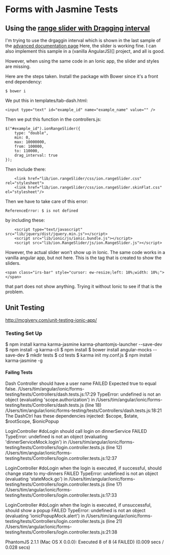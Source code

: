 # Forms with Jasmine Tests

## Using the [range slider with Dragging interval](http://ionden.com/a/plugins/ion.rangeSlider/demo_advanced.html)

I'm trying to use the drgaggin interval which is shown in the last sample of the [advanced documentation page](http://ionden.com/a/plugins/ion.rangeSlider/demo_advanced.html)
Here, the slider is working fine.  I can also implement this sample in a (vanilla AngularJS)[] project, and all is good.

However, when using the same code in an Ionic app, the slider and styles are missing.

Here are the steps taken.
Install the package with Bower since it's a front end dependency:
```
$ bower i 
```

We put this in templates/tab-dash.html:
```
<input type="text" id="example_id" name="example_name" value="" />
```

Then we put this function in the controllers.js:
```
$("#example_id").ionRangeSlider({
    type: "double",
    min: 0,
    max: 10000000,
    from: 100000,
    to: 110000,
    drag_interval: true
});
```

Then include there:
```
	<link href="lib/ion.rangeSlider/css/ion.rangeSlider.css" rel="stylesheet">
    <link href="lib/ion.rangeSlider/css/ion.rangeSlider.skinFlat.css" el="stylesheet"/>
```

Then we have to take care of this error:
```
ReferenceError: $ is not defined
```

by including these:
```
	<script type="text/javascript" src="lib/jquery/dist/jquery.min.js"></script>
    <script src="lib/ionic/js/ionic.bundle.js"></script>
    <script src="lib/ion.RangeSlider/js/ion.RangeSlider.js"></script>
```

However, the actual slider won’t show up in Ionic.
The same code works in a vanilla angular app, but not here.
This is the tag that is created to show the sliders.
```
<span class="irs-bar" style="cursor: ew-resize;left: 10%;width: 10%;"></span>

```
that part does not show anything.  Trying it without Ionic to see if that is the problem.



## Unit Testing
http://mcgivery.com/unit-testing-ionic-app/


### Testing Set Up
$ npm install karma karma-jasmine karma-phantomjs-launcher --save-dev
$ npm install -g karma-cli
$ npm install
$ bower install angular-mocks --save-dev
$ mkdir tests
$ cd tests
$ karma init my.conf.js
$ npm install karma-jasmine -g



#### Failing Tests

Dash Controller should have a user name FAILED
	Expected true to equal false.
	/Users/tim/angular/ionic/forms-testing/tests/Controllers/dash.tests.js:17:29
	TypeError: undefined is not an object (evaluating 'scope.authorization') in /Users/tim/angular/ionic/forms-testing/tests/Controllers/dash.tests.js (line 18)
	/Users/tim/angular/ionic/forms-testing/tests/Controllers/dash.tests.js:18:21
The DashCtrl has these dependencies injected:
$scope, $state, $rootScope, $ionicPopup


LoginController #doLogin should call login on dinnerService FAILED
	TypeError: undefined is not an object (evaluating 'dinnerServiceMock.login') in /Users/tim/angular/ionic/forms-testing/tests/Controllers/login.controller.tests.js (line 12)
	/Users/tim/angular/ionic/forms-testing/tests/Controllers/login.controller.tests.js:12:37

LoginController #doLogin when the login is executed, if successful, should change state to my-dinners FAILED
	TypeError: undefined is not an object (evaluating 'stateMock.go') in /Users/tim/angular/ionic/forms-testing/tests/Controllers/login.controller.tests.js (line 17)
	/Users/tim/angular/ionic/forms-testing/tests/Controllers/login.controller.tests.js:17:33

LoginController #doLogin when the login is executed, if unsuccessful, should show a popup FAILED
	TypeError: undefined is not an object (evaluating 'ionicPopupMock.alert') in /Users/tim/angular/ionic/forms-testing/tests/Controllers/login.controller.tests.js (line 21)
	/Users/tim/angular/ionic/forms-testing/tests/Controllers/login.controller.tests.js:21:38


PhantomJS 2.1.1 (Mac OS X 0.0.0): Executed 8 of 8 (4 FAILED) (0.009 secs / 0.028 secs)


